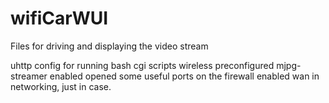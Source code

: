 wifiCarWUI
==========

Files for driving and displaying the video stream

uhttp config for running bash cgi scripts
wireless preconfigured
mjpg-streamer enabled
opened some useful ports on the firewall
enabled wan in networking, just in case.
